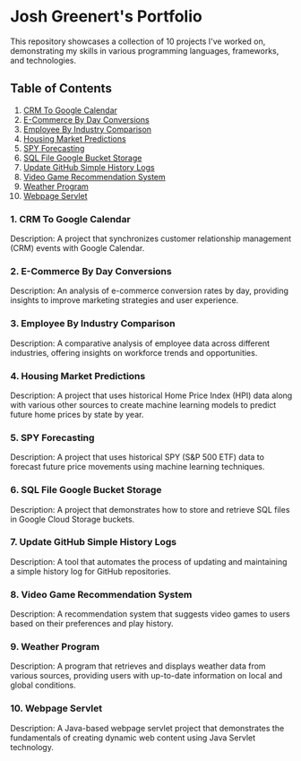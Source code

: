 # Josh Greenert's Portfolio

This repository showcases a collection of 10 projects I've worked on, demonstrating my skills in various programming languages, frameworks, and technologies.

## Table of Contents

1. [CRM To Google Calendar](https://github.com/joshgreenert/Portfolio/tree/main/CRM%20To%20Google%20Calendar)
2. [E-Commerce By Day Conversions](https://github.com/joshgreenert/Portfolio/tree/main/E-Commerce%20By%20Day%20Conversions)
3. [Employee By Industry Comparison](https://github.com/joshgreenert/Portfolio/tree/main/Employee%20By%20Industry%20Comparison)
4. [Housing Market Predictions](https://github.com/joshgreenert/Portfolio/tree/main/Housing%20Market%20Predictions)
5. [SPY Forecasting](https://github.com/joshgreenert/Portfolio/tree/main/SPY%20Forecasting)
6. [SQL File Google Bucket Storage](https://github.com/joshgreenert/Portfolio/tree/main/SQL%20File%20Google%20Bucket%20Storage)
7. [Update GitHub Simple History Logs](https://github.com/joshgreenert/Portfolio/tree/main/Update%20GitHub%20Simple%20History%20Logs)
8. [Video Game Recommendation System](https://github.com/joshgreenert/Portfolio/tree/main/Video%20Game%20Recommendation%20System)
9. [Weather Program](https://github.com/joshgreenert/Portfolio/tree/main/Weather%20Program)
10. [Webpage Servlet](https://github.com/joshgreenert/Portfolio/tree/main/Webpage%20Servlet)

### 1. CRM To Google Calendar

Description: A project that synchronizes customer relationship management (CRM) events with Google Calendar.

### 2. E-Commerce By Day Conversions

Description: An analysis of e-commerce conversion rates by day, providing insights to improve marketing strategies and user experience.

### 3. Employee By Industry Comparison

Description: A comparative analysis of employee data across different industries, offering insights on workforce trends and opportunities.

### 4. Housing Market Predictions

Description: A project that uses historical Home Price Index (HPI) data along with various other sources to create machine learning models to predict future home prices by state by year.

### 5. SPY Forecasting

Description: A project that uses historical SPY (S&P 500 ETF) data to forecast future price movements using machine learning techniques.

### 6. SQL File Google Bucket Storage

Description: A project that demonstrates how to store and retrieve SQL files in Google Cloud Storage buckets.

### 7. Update GitHub Simple History Logs

Description: A tool that automates the process of updating and maintaining a simple history log for GitHub repositories.

### 8. Video Game Recommendation System

Description: A recommendation system that suggests video games to users based on their preferences and play history.

### 9. Weather Program

Description: A program that retrieves and displays weather data from various sources, providing users with up-to-date information on local and global conditions.

### 10. Webpage Servlet

Description: A Java-based webpage servlet project that demonstrates the fundamentals of creating dynamic web content using Java Servlet technology.
